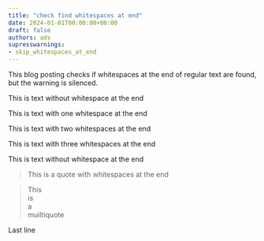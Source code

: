 ```yaml
---
title: "check find whitespaces at end"
date: 2024-01-01T00:00:00+00:00
draft: false
authors: ads
supresswarnings:
- skip_whitespaces_at_end
---
```


This blog posting checks if whitespaces at the end of regular text are found, but the warning is silenced.

<!--more-->

This is text without whitespace at the end

This is text with one whitespace at the end 

This is text with two whitespaces at the end  

This is text with three whitespaces at the end   

This is text without whitespace at the end

> This is a quote with whitespaces at the end  

> This  
> is  
> a  
> muiltiquote  

Last line
